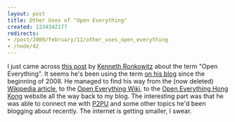 ```yaml
--- 
layout: post
title: Other Uses of "Open Everything"
created: 1234342177
redirects:
- /post/2009/february/11/other_uses_open_everything
- /node/42
---
```

I just came across <a href="http://devel2.njit.edu/serendipity/index.php?/archives/1282-Open-Everything-Goes-Global.html">this post</a> by <a href="http://ronkowitz.com">Kenneth Ronkowitz</a> about the term "Open Everything". It seems he's been using the term <a href="http://devel2.njit.edu/serendipity/index.php?/categories/38-Open-Everything">on his blog</a> since the beginning of 2008. He managed to find his way from the (now deleted) <a href="http://en.wikipedia.org/wiki/Open_everything">Wikipedia article</a>, to the <a href="http://openeverything.net">Open Everything Wiki</a>, to the <a href="http://openeverything.hk">Open Everything Hong Kong</a> website all the way back to my blog. The interesting part was that he was able to connect me with <a href="http://www.peer2peeruniversity.org">P2PU</a> and some other topics he'd been blogging about recently. The internet is getting smaller, I swear.
